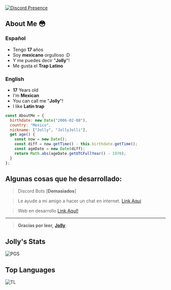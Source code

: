 
[![Discord Presence](https://lanyard.cnrad.dev/api/166181471369953280)](https://discord.com/users/166181471369953280)

About Me 😳
----
### Español
- Tengo **17** años
-  Soy **mexicano** orgulloso :D
- Y me puedes decir "**Jolly**"!
- Me gusta el **Trap Latino**

### English
- **17** Years old
- I'm **Mexican**
- You can call me "**Jolly**"!
- I like **Latin trap**

```js
const AboutMe = {
  birthdate: new Date("2006-02-08"),
  country: "Mexico",
  nickname: ["Jolly", "JollyJolli"],
  get age() {
    const now = new Date();
    const diff = now.getTime() - this.birthdate.getTime();
    const ageDate = new Date(diff);
    return Math.abs(ageDate.getUTCFullYear() - 1970);
  }
};

```

Algunas cosas que he desarrollado:
-
> Discord Bots [**Demasiados**]

> Le ayude a mi amigo a hacer un chat en internet. [Link Aqui](https://jochat.formen.link/)

> Web en desarrollo [Link AquI!](http://me.formen.ml)
 
 ----
> **Gracias por leer,**
 **[Jolly](https://discord.gg/pPbBmGGrxn)**.

## Jolly's Stats
  ![PGS](https://github-readme-stats.vercel.app/api?username=anuraghazra&show_icons=true&theme=radical)

  ## Top Languages
  ![TL](https://github-readme-stats.vercel.app/api/top-langs/?username=JollyJolli&layout=compact)
